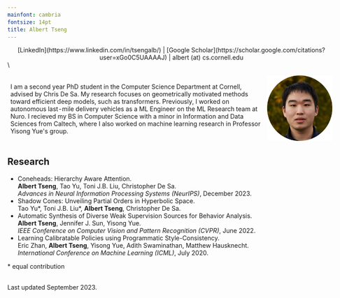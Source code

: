 ```yaml
---
mainfont: cambria
fontsize: 14pt
title: Albert Tseng
---
```


<style>
body { max-width: 750px !important; }
tbody {
    border-top: none;
    border-bottom: none;
}
header { height:0px;}
</style>

<center>
[LinkedIn](https://www.linkedin.com/in/tsengalb/) | [Google Scholar](https://scholar.google.com/citations?user=xGo0C5UAAAAJ) | albert (at) cs.cornell.edu
</center>
\

| | |
|:-------|--:|
| I am a second year PhD student in the Computer Science Department at Cornell, advised by Chris De Sa. My research focuses on geometrically motivated methods toward efficient deep models, such as transformers. Previously, I worked on autonomous last-mile delivery vehicles as a ML Engineer on the ML Research team at Nuro. I recieved my BS in Computer Science with a minor in Information and Data Sciences from Caltech, where I also worked on machine learning research in Professor Yisong Yue's group. | ![](resources/picture-circ.jpg) |


## Research

- Coneheads: Hierarchy Aware Attention.  
  **Albert Tseng**, Tao Yu, Toni J.B. Liu, Christopher De Sa.  
  *Advances in Neural Information Processing Systems (NeurIPS)*, December 2023.
- Shadow Cones: Unveiling Partial Orders in Hyperbolic Space.  
  Tao Yu\*, Toni J.B. Liu\*, **Albert Tseng**, Christopher De Sa.  
- Automatic Synthesis of Diverse Weak Supervision Sources for Behavior Analysis.  
  **Albert Tseng**, Jennifer J. Sun, Yisong Yue.  
  *IEEE Conference on Computer Vision and Pattern Recognition (CVPR)*, June 2022.
- Learning Calibratable Policies using Programmatic Style-Consistency.  
  Eric Zhan, **Albert Tseng**, Yisong Yue, Adith Swaminathan, Matthew Hausknecht.  
  *International Conference on Machine Learning (ICML)*, July 2020.

\* equal contribution

\
Last updated September 2023.